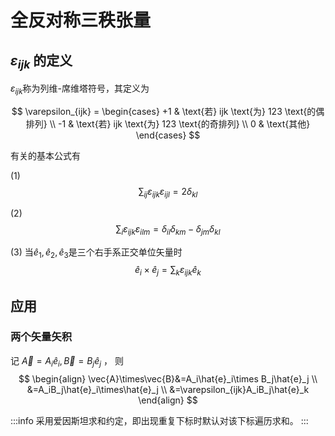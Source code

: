 # 全反对称三秩张量

## $\varepsilon_{ijk}$ 的定义

$\varepsilon_{ijk}$称为列维-席维塔符号，其定义为

$$
\varepsilon_{ijk} = 
\begin{cases}
+1 & \text{若} ijk \text{为} 123 \text{的偶排列} \\
-1 & \text{若} ijk \text{为} 123 \text{的奇排列} \\
0 & \text{其他}
\end{cases}
$$

有关的基本公式有

(1)
$$
\sum_{ij}\varepsilon_{ijk}\varepsilon_{ijl}=2\delta_{kl}
$$

(2)
$$
\sum_i \varepsilon_{ijk}\varepsilon_{ilm}=\delta_{il}\delta_{km}-\delta_{jm}\delta_{kl}
$$

(3)
当$\hat{e}_1,\hat{e}_2,\hat{e}_3$是三个右手系正交单位矢量时
$$
\hat{e}_i\times\hat{e}_j=\sum_k\varepsilon_{ijk}\hat{e}_k
$$

## 应用

### 两个矢量矢积

记 $\vec{A}=A_i\hat{e}_i,\vec{B}=B_j\hat{e}_j$ ，
则
$$
\begin{align}
\vec{A}\times\vec{B}&=A_i\hat{e}_i\times B_j\hat{e}_j \\
&=A_iB_j\hat{e}_i\times\hat{e}_j \\
&=\varepsilon_{ijk}A_iB_j\hat{e}_k
\end{align}
$$

:::info
采用爱因斯坦求和约定，即出现重复下标时默认对该下标遍历求和。
:::
